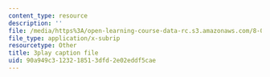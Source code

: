 ```yaml
---
content_type: resource
description: ''
file: /media/https%3A/open-learning-course-data-rc.s3.amazonaws.com/8-04-quantum-physics-i-spring-2016/90a949c3123218513dfd2e02eddf5cae_8x94EgM2Mpg.srt
file_type: application/x-subrip
resourcetype: Other
title: 3play caption file
uid: 90a949c3-1232-1851-3dfd-2e02eddf5cae
---
```

